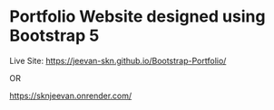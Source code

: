 # Portfolio Website designed using Bootstrap 5

Live Site: https://jeevan-skn.github.io/Bootstrap-Portfolio/ 

OR 

https://sknjeevan.onrender.com/
